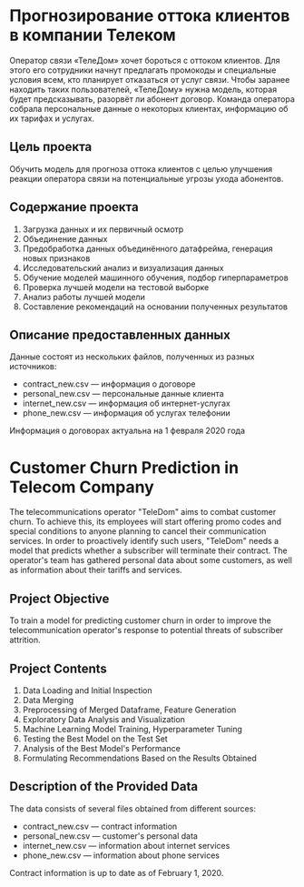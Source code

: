 # Прогнозирование оттока клиентов в компании Телеком

Оператор связи «ТелеДом» хочет бороться с оттоком клиентов. Для этого его сотрудники начнут предлагать промокоды и специальные условия всем, кто планирует отказаться от услуг связи. Чтобы заранее находить таких пользователей, «ТелеДому» нужна модель, которая будет предсказывать, разорвёт ли абонент договор. Команда оператора собрала персональные данные о некоторых клиентах, информацию об их тарифах и услугах. 

## Цель проекта  
Обучить модель для прогноза оттока клиентов с целью улучшения реакции оператора связи на потенциальные угрозы ухода абонентов.  

## Содержание проекта  
1. Загрузка данных и их первичный осмотр
2. Объединение данных
3. Предобработка данных объединённого датафрейма, генерация новых признаков
4. Исследовательский анализ и визуализация данных  
5. Обучение моделей машинного обучения, подбор гиперпараметров  
6. Проверка лучшей модели на тестовой выборке  
7. Анализ работы лучшей модели
7. Составление рекомендаций на основании полученных результатов
  
## Описание предоставленных данных  
  
Данные состоят из нескольких файлов, полученных из разных источников:  

- contract_new.csv — информация о договоре
- personal_new.csv — персональные данные клиента
- internet_new.csv — информация об интернет-услугах
- phone_new.csv — информация об услугах телефонии

Информация о договорах актуальна на 1 февраля 2020 года 


# Customer Churn Prediction in Telecom Company

The telecommunications operator "TeleDom" aims to combat customer churn. To achieve this, its employees will start offering promo codes and special conditions to anyone planning to cancel their communication services. In order to proactively identify such users, "TeleDom" needs a model that predicts whether a subscriber will terminate their contract. The operator's team has gathered personal data about some customers, as well as information about their tariffs and services.

## Project Objective  
To train a model for predicting customer churn in order to improve the telecommunication operator's response to potential threats of subscriber attrition.

## Project Contents  
1. Data Loading and Initial Inspection
2. Data Merging
3. Preprocessing of Merged Dataframe, Feature Generation
4. Exploratory Data Analysis and Visualization
5. Machine Learning Model Training, Hyperparameter Tuning
6. Testing the Best Model on the Test Set
7. Analysis of the Best Model's Performance
8. Formulating Recommendations Based on the Results Obtained

## Description of the Provided Data  

The data consists of several files obtained from different sources:

- contract_new.csv — contract information
- personal_new.csv — customer's personal data
- internet_new.csv — information about internet services
- phone_new.csv — information about phone services

Contract information is up to date as of February 1, 2020.
